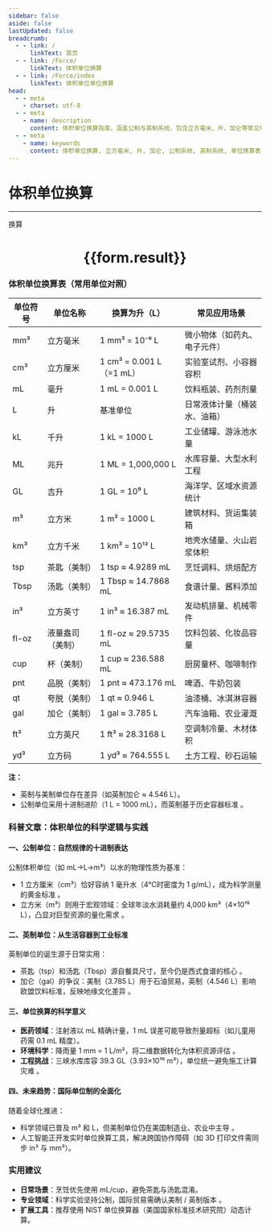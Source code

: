 ```yaml
---
sidebar: false
aside: false
lastUpdated: false
breadcrumb:
  - - link: /
      linkText: 首页
  - - link: /Force/
      linkText: 体积单位换算
  - - link: /Force/index
      linkText: 体积单位单位换算
head:
  - - meta
    - charset: utf-8
  - - meta
    - name: description
      content: 体积单位换算指南，涵盖公制与英制系统，包含立方毫米、升、加仑等常见单位对照表及科学实践应用解析，帮助您快速掌握单位之间的换算方法。
  - - meta
    - name: keywords
      content: 体积单位换算, 立方毫米, 升, 加仑, 公制系统, 英制系统, 单位换算表, 科学应用
---
```


# 体积单位换算
---
<script setup>
import { onMounted, reactive, inject ,ref  } from 'vue'
import { NButton,NForm ,NFormItem,NInput,NInputNumber,NSelect,NCard,useMessage ,NGrid ,NGi } from 'naive-ui'
import { defineClientComponent } from 'vitepress'
import { Volume } from '../../files';
const convert = inject('convert')
const options =  [
  { "label": "立方毫米 (mm³)", "value": "mm3" },
  { "label": "立方厘米 (cm³)", "value": "cm3" },
  { "label": "毫升 (ml)", "value": "ml" },
  { "label": "升 (l)", "value": "l" },
  { "label": "千升 (kl)", "value": "kl" },
  { "label": "兆升 (Ml)", "value": "Ml" },
  { "label": "吉升 (Gl)", "value": "Gl" },
  { "label": "立方米 (m³)", "value": "m3" },
  { "label": "立方千米 (km³)", "value": "km3" },
  { "label": "茶匙 (tsp)", "value": "tsp" },
  { "label": "汤匙 (Tbs)", "value": "Tbs" },
  { "label": "立方英寸 (in³)", "value": "in3" },
  { "label": "液量盎司 (fl-oz)", "value": "fl-oz" },
  { "label": "杯 (cup)", "value": "cup" },
  { "label": "品脱 (pnt)", "value": "pnt" },
  { "label": "夸脱 (qt)", "value": "qt" },
  { "label": "加仑 (gal)", "value": "gal" },
  { "label": "立方英尺 (ft³)", "value": "ft3" },
  { "label": "立方码 (yd³)", "value": "yd3" }
];
const formRef = ref(null);
const rules = {
  number:{
    required: true,
    type: 'number',
    trigger: "blur"
  },
  to:{
    required: true,
    trigger: "select"
  },
  from:{
    required: true,
    trigger: "select"
  }
}
const form = reactive({
  number:null,
  to:'',
  from:'',
  result:'',
  title:'体积单位换算',
})
const convertHandler = (e) => {
   e.preventDefault();
  formRef.value?.validate((errors)=>{
    if (!errors) {
      form.result = `${form.number}${form.from} = ${convert(form.number).from(form.from).to(form.to)}${form.to}`
    }
  })
}
</script>

<n-form size="large" :model="form" ref='formRef' :rules="rules">
  <n-form-item label="数值"  path="number">
    <n-input-number size="large" style="width:100%" :min="0" v-model:value="form.number"   placeholder="请输入要换算的数值" />
  </n-form-item>
  <n-form-item label="从" path="from">
    <n-select  size="large" :options="options" v-model:value="form.from" placeholder="请选择原始单位" />
  </n-form-item>
  <n-form-item label="到" path="to">
    <n-select  size="large" :options="options" v-model:value="form.to" placeholder="请选择换算单位" />
  </n-form-item>
  <n-form-item>
    <n-button type="primary" style="width:100%" @click="convertHandler">换算</n-button>
  </n-form-item>
</n-form>
<n-card  embedded :bordered="false" hoverable>
  <div  style="text-align:center">
    <h1>{{form.result}}</h1>
  </div>
</n-card>


### 体积单位换算表（常用单位对照）

| 单位符号 | 单位名称     | 换算为升（L）          | 常见应用场景               |
| -------- | ------------ | ---------------------- | -------------------------- |
| mm³      | 立方毫米     | 1 mm³ = 10⁻⁶ L         | 微小物体（如药丸、电子元件） |
| cm³      | 立方厘米     | 1 cm³ = 0.001 L（=1 mL）| 实验室试剂、小容器容积     |
| mL       | 毫升         | 1 mL = 0.001 L          | 饮料瓶装、药剂剂量         |
| L        | 升           | 基准单位               | 日常液体计量（桶装水、油箱） |
| kL       | 千升         | 1 kL = 1000 L           | 工业储罐、游泳池水量       |
| ML       | 兆升         | 1 ML = 1,000,000 L      | 水库容量、大型水利工程     |
| GL       | 吉升         | 1 GL = 10⁹ L            | 海洋学、区域水资源统计     |
| m³       | 立方米       | 1 m³ = 1000 L           | 建筑材料、货运集装箱       |
| km³      | 立方千米     | 1 km³ = 10¹² L          | 地壳水储量、火山岩浆体积   |
| tsp      | 茶匙（美制） | 1 tsp ≈ 4.9289 mL       | 烹饪调料、烘焙配方         |
| Tbsp     | 汤匙（美制） | 1 Tbsp ≈ 14.7868 mL     | 食谱计量、酱料添加         |
| in³      | 立方英寸     | 1 in³ ≈ 16.387 mL       | 发动机排量、机械零件       |
| fl-oz    | 液量盎司（美制）| 1 fl-oz ≈ 29.5735 mL   | 饮料包装、化妆品容量       |
| cup      | 杯（美制）   | 1 cup ≈ 236.588 mL      | 厨房量杯、咖啡制作         |
| pnt      | 品脱（美制） | 1 pnt ≈ 473.176 mL      | 啤酒、牛奶包装             |
| qt       | 夸脱（美制） | 1 qt ≈ 0.946 L          | 油漆桶、冰淇淋容器         |
| gal      | 加仑（美制） | 1 gal ≈ 3.785 L         | 汽车油箱、农业灌溉         |
| ft³      | 立方英尺     | 1 ft³ ≈ 28.3168 L       | 空调制冷量、木材体积       |
| yd³      | 立方码       | 1 yd³ ≈ 764.555 L       | 土方工程、砂石运输         |

**注：**

- 英制与美制单位存在差异（如英制加仑 ≈ 4.546 L）。
- 公制单位采用十进制进阶（1 L = 1000 mL），而英制基于历史容器标准 。

### 科普文章：体积单位的科学逻辑与实践

#### 一、公制单位：自然规律的十进制表达

公制体积单位（如 mL→L→m³）以水的物理性质为基准：

- 1 立方厘米（cm³）恰好容纳 1 毫升水（4℃时密度为 1 g/mL），成为科学测量的黄金标准 。
- 立方米（m³）则用于宏观领域：全球年淡水消耗量约 4,000 km³（4×10¹⁵ L），凸显对巨型资源的量化需求 。

#### 二、英制单位：从生活容器到工业标准

英制单位的诞生源于日常实用：

- 茶匙（tsp）和汤匙（Tbsp）源自餐具尺寸，至今仍是西式食谱的核心 。
- 加仑（gal）的争议：美制（3.785 L）用于石油贸易，英制（4.546 L）影响欧盟饮料标准，反映地缘文化差异 。

#### 三、单位换算的科学意义

- **医药领域**：注射液以 mL 精确计量，1 mL 误差可能导致剂量超标（如儿童用药需 0.1 mL 精度）。
- **环境科学**：降雨量 1 mm = 1 L/m²，将二维数据转化为体积资源评估 。
- **工程挑战**：三峡水库库容 39.3 GL（3.93×10¹⁰ m³），单位统一避免施工计算灾难 。

#### 四、未来趋势：国际单位制的全面化

随着全球化推进：

- 科学领域已普及 m³ 和 L，但美制单位仍在美国制造业、农业中主导 。
- 人工智能正开发实时单位换算工具，解决跨国协作障碍（如 3D 打印文件需同步 in³ 与 mm³）。

### 实用建议

- **日常场景**：烹饪优先使用 mL/cup，避免茶匙与汤匙混淆。
- **专业领域**：科学实验坚持公制，国际贸易需确认美制 / 英制版本 。
- **扩展工具**：推荐使用 NIST 单位换算器（美国国家标准技术研究院）动态计算。
